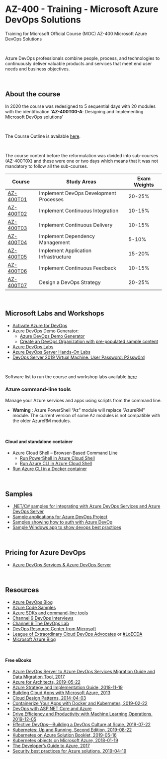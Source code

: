 # AZ-400 - Training - Microsoft Azure DevOps Solutions
Training for Microsoft Official Course (MOC) AZ-400 Microsoft Azure DevOps Solutions

<br>

Azure DevOps professionals combine people, process, and technologies to continuously deliver valuable products and services that meet end user needs and business objectives.

<br>

## About the course
In 2020 the course was redesigned to 5 sequential days with 20 modules with the identification ‘**AZ-400T00-A**: Designing and Implementing Microsoft DevOps solutions’

<br>

The Course Outline is available [here](https://docs.microsoft.com/en-us/learn/certifications/courses/az-400t00).

<br>

The course content before the reformulation was divided into sub-courses (AZ-400T0X) and these were one or two days which means that it was not mandatory to follow all the sub-courses.

| Course | Study Areas | Exam Weights |
| --- | --- | --- |
| [AZ-400T01](./AZ-400T01/README.md) | Implement DevOps Development Processes | 20-25% |
| [AZ-400T02](./AZ-400T02/README.md) | Implement Continuous Integration | 10-15% |
| [AZ-400T03](./AZ-400T03/README.md) | Implement Continuous Delivery | 10-15% |
| [AZ-400T04](./AZ-400T04/README.md) | Implement Dependency Management | 5-10% |
| [AZ-400T05](./AZ-400T05/README.md) | Implement Application Infrastructure | 15-20% |
| [AZ-400T06](./AZ-400T06/README.md) | Implement Continuous Feedback | 10-15% |
| [AZ-400T07](./AZ-400T07/README.md) | Design a DevOps Strategy | 20-25% |

<br>
 
 
## Microsoft Labs and Workshops
 * [Activate Azure for DevOps](https://github.com/microsoft/Activate-Azure-for-DevOps)
 * Azure DevOps Demo Generator:
   * [Azure DevOps Demo Generator](https://azuredevopsdemogenerator.azurewebsites.net/)
   * [Create an DevOps Organization with pre-populated sample content](https://docs.microsoft.com/en-us/azure/devops/demo-gen/use-demo-generator-v2)
 * [Azure DevOps Labs](https://www.azuredevopslabs.com/)
 * [Azure DevOps Server Hands-On Labs](https://www.azuredevopslabs.com/labs/devopsserver/)
 * [DevOps Server 2019 Virtual Machine. User Password: P2ssw0rd](https://www.azuredevopslabs.com/labs/devopsserver/devopsvmdownload/)
  
  
 <br>

Software list to run the course and workshop labs available [here](./Lab-Setup.md)
 
 ### Azure command-line tools
 Manage your Azure services and apps using scripts from the command line.
  * **Warning** : Azure PowerShell “Az” module will replace “AzureRM” module. The current version of some Az modules is not compatible with the older AzureRM modules.

 
 <br>
 
 #### Cloud and standalone container
  * Azure Cloud Shell – Browser-Based Command Line 
     * [Run PowerShell in Azure Cloud Shell](https://shell.azure.com/)
     * [Run Azure CLI in Azure Cloud Shell](https://shell.azure.com/)
  * [Run Azure CLI in a Docker container](https://docs.microsoft.com/en-us/cli/azure/run-azure-cli-docker)
 
 
<br> 
  
## Samples
 * [.NET/C# samples for integrating with Azure DevOps Services and Azure DevOps Server](https://github.com/microsoft/azure-devops-dotnet-samples)
 * [Sample applications for Azure DevOps Project](https://github.com/microsoft/devops-project-samples)
 * [Samples showing how to auth with Azure DevOp](https://github.com/microsoft/azure-devops-auth-samples)
 * [Sample Windows app to show devops best practices](https://github.com/microsoft/devops-for-windows-apps)
 

<br>

 ## Pricing for Azure DevOps
 * [Azure DevOps Services & Azure DevOps Server](https://azure.microsoft.com/en-us/pricing/details/devops/azure-devops-services/)


<br>

## Resources
 * [Azure DevOps Blog](https://devblogs.microsoft.com/devops/) 
 * [Azure Code Samples](https://azure.microsoft.com/en-in/resources/samples/)
 * [Azure SDKs and command-line tools](https://azure.microsoft.com/en-us/downloads/)
 * [Channel 9 DevOps Interviews](https://channel9.msdn.com/Blogs/DevOps-Interviews)
 * [Channel 9 The DevOps Lab](https://channel9.msdn.com/Shows/DevOps-Lab)
 * [DevOps Resource Center from Microsoft](https://docs.microsoft.com/en-us/devops/)
 * [League of Extraordinary Cloud DevOps Advocates](http://leagueofextraordinaryclouddevopsadvocates.com/) or [#LoECDA](http://loecda.com/)
 * [Microsoft Azure Blog](https://azure.microsoft.com/en-us/blog/)



<br>

#### Free eBooks
 * [Azure DevOps Server to Azure DevOps Services Migration Guide and Data Migration Tool, 2017](https://www.microsoft.com/en-us/download/details.aspx?id=54274)
 * [Azure for Architects, 2019-05-22](https://azure.microsoft.com/en-us/resources/azure-for-architects/)
 * [Azure Strategy and Implementation Guide, 2018-11-19](https://azure.microsoft.com/en-us/resources/azure-strategy-and-implementation-guide/en-us/)
 * [Building Cloud Apps with Microsoft Azure, 2013](http://download.microsoft.com/download/8/F/4/8F485F6E-EA78-43B5-84DE-1392EAB13779/Microsoft_Press_eBook_Building_Cloud_Apps_with%20Microsoft_Azure_PDF.pdf)
 * [Cloud Design Patterns, 2014-04-03](https://www.microsoft.com/en-us/download/details.aspx?id=42026)
 * [Containerize Your Apps with Docker and Kubernetes, 2019-02-22](https://azure.microsoft.com/en-in/resources/containerize-your-apps-with-docker-and-kubernetes/)
 * [DevOps with ASP.NET Core and Azure](https://aka.ms/devopsbook)
 * [Drive Efficiency and Productivity with Machine Learning Operations, 2019-12-05](https://azure.microsoft.com/en-us/resources/drive-efficiency-and-productivity-with-machine-learning-operations/)
 * [Effective DevOps—Building a DevOps Culture at Scale, 2019-07-22](https://azure.microsoft.com/en-in/resources/effective-devops/)
 * [Kubernetes: Up and Running, Second Edition, 2019-08-22](https://azure.microsoft.com/en-in/resources/kubernetes-up-and-running/)
 * [Kubernetes on Azure Solution Booklet, 2019-05-16](https://azure.microsoft.com/en-in/resources/kubernetes-on-azure-solution-booklet/)
 * [Kubernetes objects on Microsoft Azure, 2018-01-19](https://azure.microsoft.com/en-us/resources/kubernetes-objects-on-microsoft-azure/en-us/)
 * [The Developer’s Guide to Azure, 2017](https://azure.microsoft.com/en-us/campaigns/developer-guide/)
 * [Security best practices for Azure solutions, 2019-04-19](https://azure.microsoft.com/en-us/resources/security-best-practices-for-azure-solutions/)
